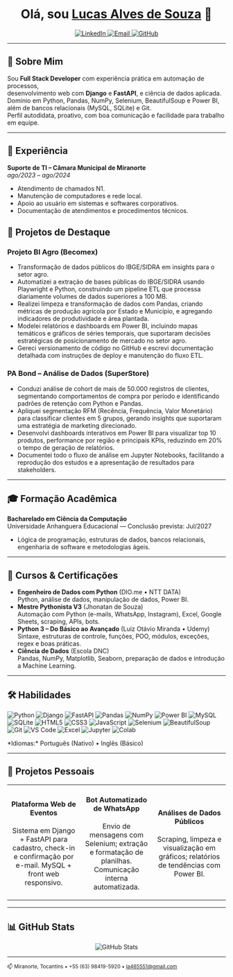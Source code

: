 <!-- README.md do Lucas Alves de Souza -->

<!-- ============================
     Cabeçalho e Badges Sociais
=============================== -->
<h1 align="center">Olá, sou <a href="https://github.com/Lucas063r">Lucas Alves de Souza</a> 👋</h1>

<p align="center">
  <a href="https://www.linkedin.com/in/lucas-alves-000aa4258">
    <img src="https://img.shields.io/badge/LinkedIn-0A66C2?style=for-the-badge&logo=linkedin&logoColor=white" alt="LinkedIn"/>
  </a>
  <a href="mailto:la465551@gmail.com">
    <img src="https://img.shields.io/badge/Email-D14836?style=for-the-badge&logo=gmail&logoColor=white" alt="Email"/>
  </a>
  <a href="https://github.com/Lucas063r">
    <img src="https://img.shields.io/badge/GitHub-181717?style=for-the-badge&logo=github&logoColor=white" alt="GitHub"/>
  </a>
</p>

---

## 📖 Sobre Mim

Sou **Full Stack Developer** com experiência prática em automação de processos,  
desenvolvimento web com **Django** e **FastAPI**, e ciência de dados aplicada.  
Domínio em Python, Pandas, NumPy, Selenium, BeautifulSoup e Power BI, além de bancos relacionais (MySQL, SQLite) e Git.  
Perfil autodidata, proativo, com boa comunicação e facilidade para trabalho em equipe.  

---
## 💼 Experiência

**Suporte de TI – Câmara Municipal de Miranorte**  
*ago/2023 – ago/2024*  
- Atendimento de chamados N1.  
- Manutenção de computadores e rede local.  
- Apoio ao usuário em sistemas e softwares corporativos.  
- Documentação de atendimentos e procedimentos técnicos.

## 🚀 Projetos de Destaque

### Projeto BI Agro (Becomex)  
- Transformação de dados públicos do IBGE/SIDRA em insights para o setor agro.  
- Automatizei a extração de bases públicas do IBGE/SIDRA usando Playwright e Python, construindo um pipeline ETL que processa diariamente volumes de dados superiores a 100 MB.
- Realizei limpeza e transformação de dados com Pandas, criando métricas de produção agrícola por Estado e Município, e agregando indicadores de produtividade e área plantada.
- Modelei relatórios e dashboards em Power BI, incluindo mapas temáticos e gráficos de séries temporais, que suportaram decisões estratégicas de posicionamento de mercado no setor agro.
- Gereci versionamento de código no GitHub e escrevi documentação detalhada com instruções de deploy e manutenção do fluxo ETL.

### PA Bond – Análise de Dados (SuperStore)  
- Conduzi análise de cohort de mais de 50.000 registros de clientes, segmentando comportamentos de compra por período e identificando padrões de retenção com Python e Pandas.
- Apliquei segmentação RFM (Recência, Frequência, Valor Monetário) para classificar clientes em 5 grupos, gerando insights que suportaram uma estratégia de marketing direcionado.
- Desenvolvi dashboards interativos em Power BI para visualizar top 10 produtos, performance por região e principais KPIs, reduzindo em 20% o tempo de geração de relatórios.
- Documentei todo o fluxo de análise em Jupyter Notebooks, facilitando a reprodução dos estudos e a apresentação de resultados para stakeholders.

---

## 🎓 Formação Acadêmica

**Bacharelado em Ciência da Computação**  
Universidade Anhanguera Educacional — Conclusão prevista: Jul/2027  
- Lógica de programação, estruturas de dados, bancos relacionais, engenharia de software e metodologias ágeis.

---

## 🏅 Cursos & Certificações

- **Engenheiro de Dados com Python** (DIO.me • NTT DATA)  
  Python, análise de dados, manipulação de dados, Power BI.  
- **Mestre Pythonista V3** (Jhonatan de Souza)  
  Automação com Python (e-mails, WhatsApp, Instagram), Excel, Google Sheets, scraping, APIs, bots.  
- **Python 3 – Do Básico ao Avançado** (Luiz Otávio Miranda • Udemy)  
  Sintaxe, estruturas de controle, funções, POO, módulos, exceções, regex e boas práticas.  
- **Ciência de Dados** (Escola DNC)  
  Pandas, NumPy, Matplotlib, Seaborn, preparação de dados e introdução a Machine Learning. 

---

## 🛠️ Habilidades

<p>
  <img alt="Python"      src="https://img.shields.io/badge/Python-3776AB?style=for-the-badge&logo=python&logoColor=white" />
  <img alt="Django"      src="https://img.shields.io/badge/Django-092E20?style=for-the-badge&logo=django&logoColor=white" />
  <img alt="FastAPI"     src="https://img.shields.io/badge/FastAPI-009688?style=for-the-badge&logo=fastapi&logoColor=white" />
  <img alt="Pandas"      src="https://img.shields.io/badge/Pandas-150458?style=for-the-badge&logo=pandas&logoColor=white" />
  <img alt="NumPy"       src="https://img.shields.io/badge/NumPy-013243?style=for-the-badge&logo=numpy&logoColor=white" />
  <img alt="Power BI"    src="https://img.shields.io/badge/Power%20BI-F2C811?style=for-the-badge&logo=power-bi&logoColor=white" />
  <img alt="MySQL"       src="https://img.shields.io/badge/MySQL-4479A1?style=for-the-badge&logo=mysql&logoColor=white" />
  <img alt="SQLite"      src="https://img.shields.io/badge/SQLite-07405E?style=for-the-badge&logo=sqlite&logoColor=white" />
  <img alt="HTML5"       src="https://img.shields.io/badge/HTML5-E34F26?style=for-the-badge&logo=html5&logoColor=white" />
  <img alt="CSS3"        src="https://img.shields.io/badge/CSS3-1572B6?style=for-the-badge&logo=css3&logoColor=white" />
  <img alt="JavaScript"  src="https://img.shields.io/badge/JavaScript-F7DF1E?style=for-the-badge&logo=javascript&logoColor=black" />
  <img alt="Selenium"    src="https://img.shields.io/badge/Selenium-43B02A?style=for-the-badge&logo=selenium&logoColor=white" />
  <img alt="BeautifulSoup" src="https://img.shields.io/badge/BeautifulSoup-212121?style=for-the-badge&logo=python&logoColor=white" />
  <img alt="Git"         src="https://img.shields.io/badge/Git-F05032?style=for-the-badge&logo=git&logoColor=white" />
  <img alt="VS Code"     src="https://img.shields.io/badge/VS%20Code-007ACC?style=for-the-badge&logo=visual-studio-code&logoColor=white" />
  <img alt="Excel"       src="https://img.shields.io/badge/Excel-217346?style=for-the-badge&logo=microsoft-excel&logoColor=white" />
  <img alt="Jupyter"     src="https://img.shields.io/badge/Jupyter-F37626?style=for-the-badge&logo=jupyter&logoColor=white" />
  <img alt="Colab"       src="https://img.shields.io/badge/Google%20Colab-F9AB00?style=for-the-badge&logo=google-colab&logoColor=white" />
</p>
*Idiomas:* Português (Nativo) • Inglês (Básico)

---

## 🚀 Projetos Pessoais

<table>
<tr>
  <td align="center" width="33%">
    <h4>Plataforma Web de Eventos</h4>
    <p>Sistema em Django + FastAPI para cadastro, check-in e confirmação por e-mail. MySQL + front web responsivo.</p>
  </td>
  <td align="center" width="33%">
    <h4>Bot Automatizado de WhatsApp</h4>
    <p>Envio de mensagens com Selenium; extração e formatação de planilhas. Comunicação interna automatizada.</p>
  </td>
  <td align="center" width="33%">
    <h4>Análises de Dados Públicos</h4>
    <p>Scraping, limpeza e visualização em gráficos; relatórios de tendências com Power BI.</p>
  </td>
</tr>
</table>

---

## 📊 GitHub Stats

<div align="center">
  <img src="https://github-readme-stats.vercel.app/api?username=Lucas063r&show_icons=true&theme=light" alt="GitHub Stats" />
</div>

---

<small>📫 Miranorte, Tocantins • +55 (63) 98419-5920 • la465551@gmail.com</small>

